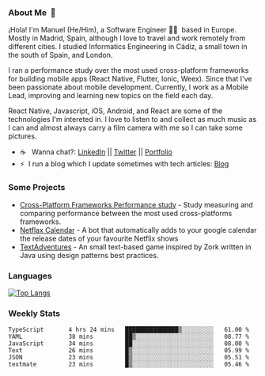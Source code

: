 ### About Me &nbsp;🐢

¡Hola! I'm Manuel (He/Him), a Software Engineer 👨‍💻 &nbsp;based in Europe. Mostly in Madrid, Spain, although I love to travel and work remotely from different cities. I studied Informatics Engineering in Cádiz, a small town in the south of Spain, and London. 

I ran a performance study over the most used cross-platform frameworks for building mobile apps (React Native, Flutter, Ionic, Weex). Since that I've been passionate about mobile development. Currently, I work as a Mobile Lead, improving and learning new topics on the field each day.

React Native, Javascript, iOS, Android, and React are some of the technologies I'm intereted in. I love to listen to and collect as much music as I can and almost always carry a film camera with me so I can take some pictures.

- ☕️ &nbsp; Wanna chat?: [LinkedIn](https://www.linkedin.com/in/manuelrdsg) || [Twitter](https://twitter.com/manuelrdsg) || [Portfolio](https://me.manuelrdsg.com)
- ⚡️&nbsp; I run a blog which I update sometimes with tech articles: [Blog](https://manuelrdsg.com)

### Some Projects

- [Cross-Platform Frameworks Performance study](https://rodin.uca.es/handle/10498/20951) - Study measuring and comparing performance between the most used cross-platforms frameworks.
- [Netflax Calendar](https://github.com/manuelrdsg/NetflaxCalendar) - A bot that automatically adds to your google calendar the release dates of your favourite Netflix shows
- [TextAdventures](https://github.com/manuelrdsg/TextAdventures) - An small text-based game inspired by Zork written in Java using design patterns best practices.

### Languages

[![Top Langs](https://github-readme-stats.vercel.app/api/top-langs/?username=manuelrdsg&layout=compact&langs_count=9&hide=html)](https://github.com/manuelrdsg)

### Weekly Stats

<!--START_SECTION:waka-->

```text
TypeScript       4 hrs 24 mins   ███████████████▒░░░░░░░░░   61.00 %
YAML             38 mins         ██▒░░░░░░░░░░░░░░░░░░░░░░   08.77 %
JavaScript       34 mins         ██░░░░░░░░░░░░░░░░░░░░░░░   08.00 %
Text             26 mins         █▒░░░░░░░░░░░░░░░░░░░░░░░   05.99 %
JSON             23 mins         █▒░░░░░░░░░░░░░░░░░░░░░░░   05.51 %
textmate         23 mins         █▒░░░░░░░░░░░░░░░░░░░░░░░   05.46 %
```

<!--END_SECTION:waka-->
